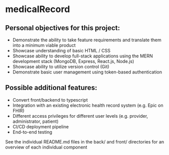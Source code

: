 # medicalRecord

## Personal objectives for this project:

- Demonstrate the ability to take feature requirements and translate them into a minimum viable product
- Showcase understanding of basic HTML / CSS
- Showcase ability to develop full-stack applications using the MERN development stack (MongoDB, Express, React.js, Node.js)
- Showcase ability to utilize version control (Git)
- Demonstrate basic user management using token-based authentication

## Possible additional features:

- Convert front/backend to typescript
- Integration with an existing electronic health record system (e.g. Epic on FHIR)
- Different access privileges for different user levels (e.g. provider, administrator, patient)
- CI/CD deployment pipeline
- End-to-end testing

See the individual README.md files in the back/ and front/ directories for an overview of each individual component
